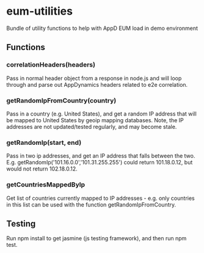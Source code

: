 # eum-utilities
Bundle of utility functions to help with AppD EUM load in demo environment

## Functions

### correlationHeaders(headers)

Pass in normal header object from a response in node.js and will loop through and parse out AppDynamics headers related to e2e correlation. 

### getRandomIpFromCountry(country)

Pass in a country (e.g. United States), and get a random IP address that will be mapped to United States by geoip mapping databases. Note, the IP addresses are not updated/tested regularly, and may become stale. 

### getRandomIp(start, end)

Pass in two ip addresses, and get an IP address that falls between the two. E.g. getRandomIp('101.16.0.0','101.31.255.255') could return 101.18.0.12, but would not return 102.18.0.12.

### getCountriesMappedByIp

Get list of countries currently mapped to IP addresses - e.g. only countries in this list can be used with the function getRandomIpFromCountry.

## Testing

Run npm install to get jasmine (js testing framework), and then run npm test.

